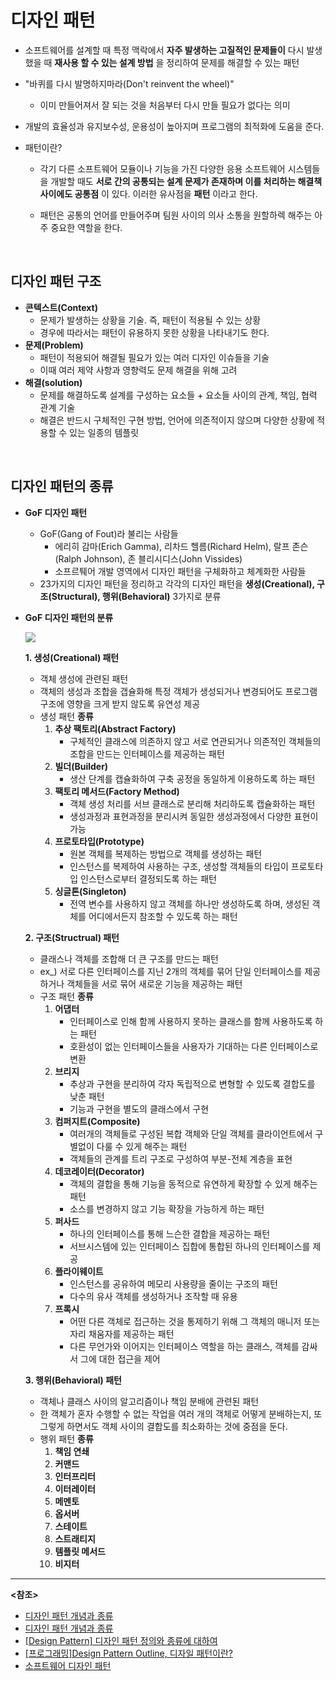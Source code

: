 # 디자인 패턴

- 소프트웨어를 설계할 때 특정 맥락에서 **자주 발생하는 고질적인 문제들이** 다시 발생했을 때 **재사용 할 수 있는 설계 방법** 을 정리하여 문제를 해결할 수 있는 패턴

- "바퀴를 다시 발명하지마라(Don't reinvent the wheel)"

  - 이미 만들어져서 잘 되는 것을 처음부터 다시 만들 필요가 없다는 의미

- 개발의 효율성과 유지보수성, 운용성이 높아지며 프로그램의 최적화에 도움을 준다.

- 패턴이란?

  - 각기 다른 소프트웨어 모듈이나 기능을 가진 다양한 응용 소프트웨어 시스템들을 개발할 때도 **서로 간의 공통되는 설계 문제가 존재하며 이를 처리하는 해결책 사이에도 공통점** 이 있다. 이러한 유사점을 **패턴** 이라고 한다.

  - 패턴은 공통의 언어를 만들어주며 팀원 사이의 의사 소통을 원할하렉 해주는 아주 중요한 역할을 한다.

<BR>

## 디자인 패턴 구조

- **콘텍스트(Context)**
  - 문제가 발생하는 상황을 기술. 즉, 패턴이 적용될 수 있는 상황
  - 경우에 따라서는 패턴이 유용하지 못한 상황을 나타내기도 한다.
- **문제(Problem)**
  - 패턴이 적용되어 해결될 필요가 있는 여러 디자인 이슈들을 기술
  - 이때 여러 제약 사항과 영향력도 문제 해결을 위해 고려
- **해결(solution)**
  - 문제를 해결하도록 설계를 구성하는 요소들 + 요소들 사이의 관계, 책임, 협력 관계 기술
  - 해결은 반드시 구체적인 구현 방법, 언어에 의존적이지 않으며 다양한 상황에 적용할 수 있는 일종의 템플릿

<br>

## 디자인 패턴의 종류

- **GoF 디자인 패턴**

  - GoF(Gang of Fout)라 불리는 사람들
    - 에리히 감마(Erich Gamma), 리차드 헬름(Richard Helm), 랄프 존슨(Ralph Johnson), 존 블리시디스(John Vissides)
    - 소프르퉤어 개발 영역에서 디자인 패턴을 구체화하고 체계화한 사람들
  - 23가지의 디자인 패턴을 정리하고 각각의 디자인 패턴을 **생성(Creational), 구조(Structural), 행위(Behavioral)** 3가지로 분류

- **GoF 디자인 패턴의 분류**

  <img src="https://gmlwjd9405.github.io/images/design-pattern/types-of-designpattern.png">

  **1. 생성(Creational) 패턴**
     - 객체 생성에 관련된 패턴
     - 객체의 생성과 조합을 갭슐화해 특정 객체가 생성되거나 변경되어도 프로그램 구조에 영향을 크게 받지 않도록 유연성 제공
  - 생성 패턴 **종류**
    1. **추상 팩토리(Abstract Factory)**
       - 구체적인 클래스에 의존하지 않고 서로 연관되거나 의존적인 객체들의 조합을 만드는 인터페이스를 제공하는 패턴
    2. **빌더(Builder)**
       - 생산 단계를 캡슐화하여 구축 공정을 동일하게 이용하도록 하는 패턴
    3. **팩토리 메서드(Factory Method)**
       - 객체 생성 처리를 서브 클래스로 분리해 처리하도록 캡슐화하는 패턴
       - 생성과정과 표현과정을 분리시켜 동일한 생성과정에서 다양한 표현이 가능
    4. **프로토타입(Prototype)**
       - 원본 객체를 복제하는 방법으로 객체를 생성하는 패턴
       - 인스턴스를 복제하여 사용하는 구조, 생성할 객체들의 타입이 프로토타입 인스턴스로부터 결정되도록 하는 패턴
    5. **싱글톤(Singleton)**
       - 전역 변수를 사용하지 않고 객체를 하나만 생성하도록 하며, 생성된 객체를 어디에서든지 참조할 수 있도록 하는 패턴

  **2. 구조(Structrual) 패턴**

  - 클래스나 객체를 조합해 더 큰 구조를 만드는 패턴
  - ex_) 서로 다른 인터페이스를 지닌 2개의 객체를 묶어 단일 인터페이스를 제공하거나 객체들을 서로 묶어 새로운 기능을 제공하는 패턴
  - 구조 패턴 **종류**
    1. **어댑터**
       - 인터페이스로 인해 함께 사용하지 못하는 클래스를 함께 사용하도록 하는 패턴
       - 호환성이 없는 인터페이스들을 사용자가 기대하는 다른 인터페이스로 변환
    2. **브리지**
       - 추상과 구현을 분리하여 각자 독립적으로 변형할 수 있도록 결합도를 낮춘 패턴
       - 기능과 구현을 별도의 클래스에서 구현
    3. **컴퍼지트(Composite)**
       - 여러개의 객체들로 구성된 복합 객체와 단일 객체를 클라이언트에서 구별없이 다룰 수 있게 해주는 패턴
       - 객체들의 관계를 트리 구조로 구성하여 부분-전체 계층을 표현
    4. **데코레이터(Decorator)**
       - 객체의 결합을 통해 기능을 동적으로 유연하게 확장할 수 있게 해주는 패턴
       - 소스를 변경하지 않고 기능 확장을 가능하게 하는 패턴
    5. **퍼사드**
       - 하나의 인터페이스를 통해 느슨한 결합을 제공하는 패턴
       - 서브시스템에 있는 인터페이스 집합에 통합된 하나의 인터페이스를 제공
    6. **플라이웨이트**
       - 인스턴스를 공유하여 메모리 사용량을 줄이는 구조의 패턴
       - 다수의 유사 객체를 생성하거나 조작할 때 유용
    7. **프록시**
       - 어떤 다른 객체로 접근하는 것을 통제하기 위해 그 객체의 매니저 또는 자리 채움자를 제공하는 패턴
       - 다른 무언가와 이어지는 인터페이스 역할을 하는 클래스, 객체를 감싸서 그에 대한 접근을 제어

  **3. 행위(Behavioral) 패턴**

  - 객체나 클래스 사이의 알고리즘이나 책임 분배에 관련된 패턴
  - 한 객체가 혼자 수행할 수 없는 작업을 여러 개의 객체로 어떻게 분배하는지, 또 그렇게 하면서도 객체 사이의 결합도를 최소화하는 것에 중점을 둔다.
  - 행위 패턴 **종류**
    1. **책임 연쇄**
    2. **커맨드**
    3. **인터프리터**
    4. **이터레이터**
    5. **메멘토**
    6. **옵서버**
    7. **스테이트**
    8. **스트래티지**
    9. **템플릿 메서드**
    10. **비지터**

----------

**<참조>**

- [디자인 패턴 개념과 종류](https://gmlwjd9405.github.io/2018/07/06/design-pattern.html)
- [디자인 패턴 개념과 종류](https://velog.io/@poiuyy0420/%EB%94%94%EC%9E%90%EC%9D%B8-%ED%8C%A8%ED%84%B4-%EA%B0%9C%EB%85%90%EA%B3%BC-%EC%A2%85%EB%A5%98)
- [[Design Pattern] 디자인 패턴 정의와 종류에 대하여](https://coding-factory.tistory.com/708)
- [[프로그래밍]Design Pattern Outline, 디자일 패턴이란?](https://something-is-code.tistory.com/9#recentComments)
- [소프트웨어 디자인 패턴](https://itwiki.kr/w/%EC%86%8C%ED%94%84%ED%8A%B8%EC%9B%A8%EC%96%B4_%EB%94%94%EC%9E%90%EC%9D%B8_%ED%8C%A8%ED%84%B4#.EC.B6.94.EC.83.81_.ED.8C.A9.ED.86.A0.EB.A6.AC)

